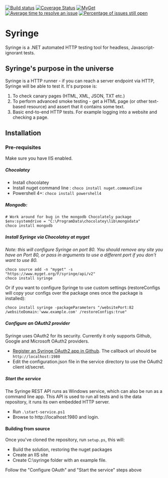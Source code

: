 [![Build status](https://ci.appveyor.com/api/projects/status/l8lcjqu5q0ld1je9?svg=true)](https://ci.appveyor.com/project/yetanotherchris/syringe-4kmo4)
[![Coverage Status](https://coveralls.io/repos/github/TotalJobsGroup/syringe/badge.svg?branch=master)](https://coveralls.io/github/TotalJobsGroup/syringe?branch=master)
[![MyGet](https://img.shields.io/myget/syringe/v/Syringe.svg?maxAge=2592000)]()
[![Average time to resolve an issue](http://isitmaintained.com/badge/resolution/TotalJobsGroup/Syringe.svg)](http://isitmaintained.com/project/TotalJobsGroup/Syringe "Average time to resolve an issue")
[![Percentage of issues still open](http://isitmaintained.com/badge/open/TotalJobsGroup/Syringe.svg)](http://isitmaintained.com/project/TotalJobsGroup/Syringe "Percentage of issues still open")

# Syringe
Syringe is a .NET automated HTTP testing tool for headless, Javascript-ignorant tests.

## Syringe's purpose in the universe

Syringe is a HTTP runner - if you can reach a server endpoint via HTTP, Syringe will be able to test it. It's purpose is:

1. To check canary pages (HTML, XML, JSON, TXT etc.)
2. To perform advanced smoke testing - get a HTML page (or other text-based resource) and assert that it contains some text.
3. Basic end-to-end HTTP tests. For example logging into a website and checking a page.

## Installation

### Pre-requisites

Make sure you have IIS enabled. 

##### Chocolatey

* Install chocolatey
* Install nuget command line : `choco install nuget.commandline`
* Powershell 4+: `choco install powershell4`

##### Mongodb: 

    # Work around for bug in the mongodb Chocolately package
    $env:systemdrive = "C:\ProgramData\chocolatey\lib\mongodata"
    choco install mongodb

##### Install Syringe via Chocolatey at myget 

*Note: this will configure Syringe on port 80. You should remove any site you have on Port 80, or pass in arguments to use a different port if you don't want to use 80.*

    choco source add -n "myget" -s "https://www.myget.org/F/syringe/api/v2"
    choco install syringe

Or if you want to configure Syringe to use custom settings (restoreConfigs will copy your configs over the package ones once the package is installed):

	choco install syringe -packageParameters "/websitePort:82 /websiteDomain:'www.example.com' /restoreConfigs:true"

##### Configure an OAuth2 provider

Syringe uses OAuth2 for its security. Currently it only supports Github, Google and Microsoft OAuth2 providers.

* [Register an Syringe OAuth2 app in Github](https://github.com/settings/developers). The callback url should be `http://localhost:1980`
* Edit the configuration.json file in the service directory to use the OAuth2 client id/secret.

##### Start the service

The Syringe REST API runs as Windows service, which can also be run as a command line app. This API is used to run all tests and is the data repository, it runs its own embedded HTTP server.

* Run `.\start-service.ps1` 
* Browse to http://localhost:1980 and login.

#### Building from source

Once you've cloned the repository, run `setup.ps`, this will:

* Build the solution, restoring the nuget packages  
* Create an IIS site
* Create C:\syringe folder with an example file.

Follow the "Configure OAuth" and "Start the service" steps above
